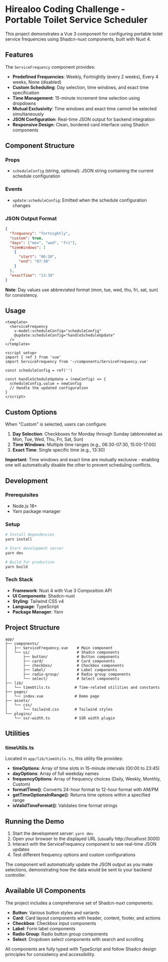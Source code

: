 # Hirealoo Coding Challenge - Portable Toilet Service Scheduler

This project demonstrates a Vue 3 component for configuring portable toilet service frequencies using Shadcn-nuxt components, built with Nuxt 4.

## Features

The `ServiceFrequency` component provides:

- **Predefined Frequencies**: Weekly, Fortnightly (every 2 weeks), Every 4 weeks, None (disabled)
- **Custom Scheduling**: Day selection, time windows, and exact time specification
- **Time Management**: 15-minute increment time selection using dropdowns
- **Mutual Exclusivity**: Time windows and exact time cannot be selected simultaneously
- **JSON Configuration**: Real-time JSON output for backend integration
- **Responsive Design**: Clean, bordered card interface using Shadcn components

## Component Structure

### Props
- `scheduleConfig` (string, optional): JSON string containing the current schedule configuration

### Events
- `update:scheduleConfig`: Emitted when the schedule configuration changes

### JSON Output Format

```json
{
  "frequency": "fortnightly",
  "custom": true,
  "days": ["mon", "wed", "fri"],
  "timeWindows": [
    {
      "start": "06:30",
      "end": "07:30"
    }
  ],
  "exactTime": "13:30"
}
```

**Note**: Day values use abbreviated format (mon, tue, wed, thu, fri, sat, sun) for consistency.

## Usage

```vue
<template>
  <ServiceFrequency 
    v-model:scheduleConfig="scheduleConfig"
    @update:scheduleConfig="handleScheduleUpdate"
  />
</template>

<script setup>
import { ref } from 'vue'
import ServiceFrequency from '~/components/ServiceFrequency.vue'

const scheduleConfig = ref('')

const handleScheduleUpdate = (newConfig) => {
  scheduleConfig.value = newConfig
  // Handle the updated configuration
}
</script>
```

## Custom Options

When "Custom" is selected, users can configure:

1. **Day Selection**: Checkboxes for Monday through Sunday (abbreviated as Mon, Tue, Wed, Thu, Fri, Sat, Sun)
2. **Time Windows**: Multiple time ranges (e.g., 06:30-07:30, 15:00-17:00)
3. **Exact Time**: Single specific time (e.g., 13:30)

**Important**: Time windows and exact time are mutually exclusive - enabling one will automatically disable the other to prevent scheduling conflicts.

## Development

### Prerequisites
- Node.js 18+
- Yarn package manager

### Setup
```bash
# Install dependencies
yarn install

# Start development server
yarn dev

# Build for production
yarn build
```

### Tech Stack
- **Framework**: Nuxt 4 with Vue 3 Composition API
- **UI Components**: Shadcn-nuxt
- **Styling**: Tailwind CSS v4
- **Language**: TypeScript
- **Package Manager**: Yarn

## Project Structure

```
app/
├── components/
│   ├── ServiceFrequency.vue    # Main component
│   └── ui/                     # Shadcn components
│       ├── button/             # Button components
│       ├── card/               # Card components
│       ├── checkbox/           # Checkbox components
│       ├── label/              # Label components
│       ├── radio-group/        # Radio group components
│       └── select/             # Select components
├── lib/
│   └── timeUtils.ts           # Time-related utilities and constants
├── pages/
│   └── index.vue              # Demo page
├── assets/
│   └── css/
│       └── tailwind.css       # Tailwind styles
└── plugins/
    └── ssr-width.ts           # SSR width plugin
```

## Utilities

### timeUtils.ts

Located in `app/lib/timeUtils.ts`, this utility file provides:

- **timeOptions**: Array of time slots in 15-minute intervals (00:00 to 23:45)
- **dayOptions**: Array of full weekday names
- **frequencyOptions**: Array of frequency choices (Daily, Weekly, Monthly, Custom)
- **formatTime()**: Converts 24-hour format to 12-hour format with AM/PM
- **getTimeOptionsInRange()**: Returns time options within a specified range
- **isValidTimeFormat()**: Validates time format strings

## Running the Demo

1. Start the development server: `yarn dev`
2. Open your browser to the displayed URL (usually http://localhost:3000)
3. Interact with the ServiceFrequency component to see real-time JSON updates
4. Test different frequency options and custom configurations

The component will automatically update the JSON output as you make selections, demonstrating how the data would be sent to your backend controller.

## Available UI Components

The project includes a comprehensive set of Shadcn-nuxt components:

- **Button**: Various button styles and variants
- **Card**: Card layout components with header, content, footer, and actions
- **Checkbox**: Checkbox input components
- **Label**: Form label components
- **Radio Group**: Radio button group components
- **Select**: Dropdown select components with search and scrolling

All components are fully typed with TypeScript and follow Shadcn design principles for consistency and accessibility.
